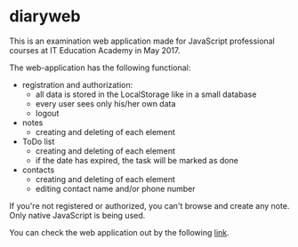 # diaryweb

This is an examination web application made for JavaScript professional courses at IT Education Academy in May 2017.

The web-application has the following functional:
* registration and authorization:
  * all data is stored in the LocalStorage like in a small database
  * every user sees only his/her own data
  * logout
* notes
  * creating and deleting of each element
* ToDo list
  * creating and deleting of each element
  * if the date has expired, the task will be marked as done
* contacts
  * creating and deleting of each element
  * editing contact name and/or phone number
  
If you're not registered or authorized, you can't browse and create any note. Only native JavaScript is being used.

You can check the web application out by the following [link](https://echelonka.github.io/diaryweb/).
